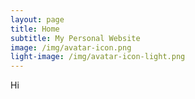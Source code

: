 ```yaml
--- 
layout: page
title: Home
subtitle: My Personal Website
image: /img/avatar-icon.png
light-image: /img/avatar-icon-light.png
---
```


Hi